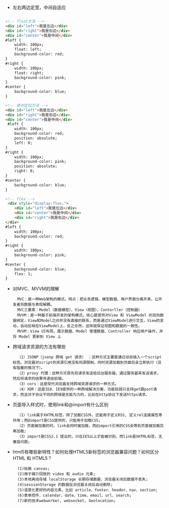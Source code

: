 * 左右两边定宽，中间自适应
```html

<!-- float方法 -->
<div id="left">我是左边</div>
<div id="right">我是右边</div>
<div id="center">我是中间</div>
#left {
    width: 100px;
    float: left;
    background-color: red;
}
#right {
    width: 100px;
    float: right;
    background-color: pink;
}
#center {
    background-color: blue;
}

<!-- 绝对定位方法 -->
<div id="left">我是左边</div>
<div id="right">我是右边</div>
<div id="center">我是中间</div>
 #left {
    width: 100px;
    background-color: red;
    position: absolute;
    left: 0;
}
#right {
    width: 100px;
    background-color: pink;
    position: absolute;
    right: 0;
}
#center {
    background-color: blue;
}

<!-- flex -->
 <div style="display:flex;">
    <div id="left">我是左边</div>
    <div id="center">我是中间</div>
    <div id="right">我是右边</div>
</div>
#left {
    width: 100px;
    background-color: red;
}
#right {
    width: 100px;
    background-color: pink;
}
#center {
    background-color: blue;
    flex: 1;
}
```
* 对MVC、MVVM的理解

        MVC：是一种Web架构的模式。特点：把业务逻辑、模型数据、用户界面分离开来，让开发者将数据与表现解耦。
        MVC三要素：Model（数据模型）、View（视图）、Contorller（控制器）
        MVVM：是一种基于前端开发的架构模式。核心是提供对View 和 ViewModel 的双向数据绑定，View和Model之间并没有直接的联系，而是通过ViewModel进行交互，View的变动，自动反映在ViewModel上，反之亦然，这样就保证视图和数据的一致性。
        MVVM：View UI布局，展示数据、Model 管理数据、Controller 响应用户操作，并将 Model 更新到 View 上
* 跨域请求资源的方法有哪些

        （1）JSONP（jsonp 跨域 get 请求） ：这种方式主要是通过动态插入一个script标签。浏览器对script的资源引用没有同源限制，同时资源加载到页面后会立即执行（没有阻塞的情况下）。
        （2）proxy 代理：这种方式首先将请求发送给后台服务器，通过服务器来发送请求，然后将请求的结果传递给前端。
        （3）cors：这是现代浏览器支持跨域资源请求的一种方式。
        （4）XDR：这是IE8、IE9提供的一种跨域解决方案，功能较弱只支持get跟post请求，而且对于协议不同的跨域是无能为力的，比如在http协议下发送https请求。
* 页面导入样式时，使用link和@import有什么区别 

        （1）link属于XHTML标签，除了加载CSS外，还能用于定义RSS, 定义rel连接属性等作用；而@import是CSS提供的，只能用于加载CSS;
        （2）页面被加载的时，link会同时被加载，而@import引用的CSS会等到页面被加载完再加载;
        （3）import是CSS2.1 提出的，只在IE5以上才能被识别，而link是XHTML标签，无兼容问题; 

* html5有哪些新特性？如何处理HTML5新标签的浏览器兼容问题？如何区分 HTML 和 HTML5？

        (1)绘画 canvas;
        (2)用于媒介回放的 video 和 audio 元素;
        (3)本地离线存储 localStorage 长期存储数据，浏览器关闭后数据不丢失;
        (4)sessionStorage 的数据在浏览器关闭后自动删除;
        (5)语意化更好的内容元素，比如 article、footer、header、nav、section;
        (6)表单控件，calendar、date、time、email、url、search;
        (7)新的技术webworker, websocket, Geolocation;
